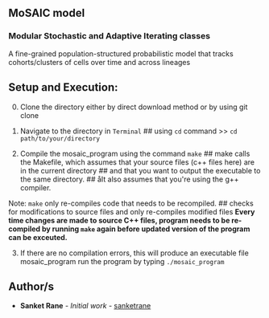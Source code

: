 ## MoSAIC model

### Modular Stochastic and Adaptive Iterating classes

A fine-grained population-structured probabilistic model that tracks cohorts/clusters of cells over time and across lineages

## Setup and Execution:
0. Clone the directory either by direct download method or by using git clone
1. Navigate to the directory in `Terminal`                  ## using `cd` command >> `cd path/to/your/directory`

2. Compile the mosaic_program using the command `make`      ## make calls the Makefile, which assumes that your source files (c++ files here) are in the current directory
                                                            ## and that you want to output the executable to the same directory. 
                                                            ## åIt also assumes that you're using the g++ compiler.

Note:
`make` only re-compiles code that needs to be recompiled.      ## checks for modifications to source files and only re-compiles modified files
 **Every time changes are made to source C++ files, program needs to be re-compiled by running `make` again before updated version of the program can be exceuted.**

3. If there are no compilation errors, this will produce an executable file mosaic_program
    run the program by typing `./mosaic_program`


## Author/s

* **Sanket Rane** - *Initial work* - [sanketrane](https://github.com/sanketrane)
